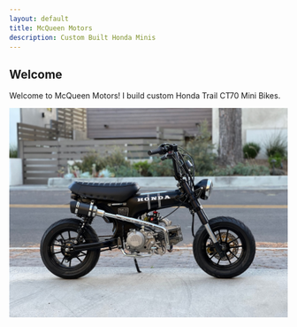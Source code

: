 ```yaml
---
layout: default
title: McQueen Motors
description: Custom Built Honda Minis
---
```


## Welcome 

Welcome to McQueen Motors! I build custom Honda Trail CT70 Mini Bikes. 

![test](images/black.jpeg)
